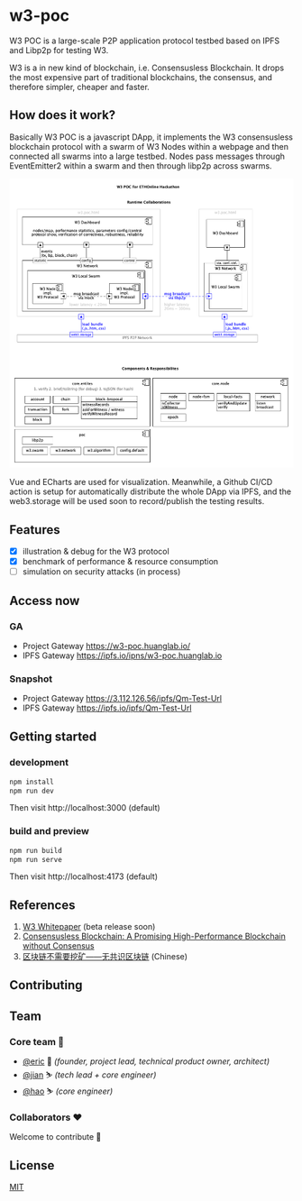 # w3-poc
W3 POC is a large-scale P2P application protocol testbed based on IPFS and Libp2p for testing W3.   

W3 is a in new kind of blockchain, i.e. Consensusless Blockchain. It drops the most expensive part of traditional blockchains, 
the consensus, and therefore simpler, cheaper and faster. 

## How does it work?
Basically W3 POC is a javascript DApp, it implements the W3 consensusless blockchain protocol with a swarm of W3 Nodes 
within a webpage and then connected all swarms into a large testbed. Nodes pass messages through EventEmitter2 within 
a swarm and then through libp2p across swarms. 

![img](design/W3%20POC%20ETH%20Hackathon.png)


Vue and ECharts are used for visualization. Meanwhile, a Github CI/CD action is setup for automatically distribute the whole DApp via IPFS, 
and the web3.storage will be used soon to record/publish the testing results.

## Features
* [x] illustration & debug for the W3 protocol
* [x] benchmark of performance & resource consumption
* [ ] simulation on security attacks (in process)

## Access now

### GA

* Project Gateway https://w3-poc.huanglab.io/
* IPFS Gateway https://ipfs.io/ipns/w3-poc.huanglab.io

### Snapshot

* Project Gateway https://3.112.126.56/ipfs/Qm-Test-Url
* IPFS Gateway https://ipfs.io/ipfs/Qm-Test-Url

## Getting started
### development
```
npm install
npm run dev
```
Then visit http://localhost:3000 (default)
### build and preview
```
npm run build
npm run serve
```
Then visit http://localhost:4173 (default)

## References
1. [W3 Whitepaper](https://wiki.mq-ai.cn/display/WEB3/W3+Whitepaper) (beta release soon)
2. [Consensusless Blockchain: A Promising High-Performance Blockchain without Consensus](https://arxiv.org/abs/2208.12381)   
3. [区块链不需要挖矿——无共识区块链](https://zhuanlan.zhihu.com/p/557733758) (Chinese)   

## Contributing

## Team

### Core team 💪

* [@eric](https://github.com/ericwangqing) 🎈 _(founder, project lead, technical product owner, architect)_
* [@jian](https://github.com/Jianru-Lin) ⛷ _(tech lead + core engineer)_
* [@hao](https://github.com/weihaopeng) ⛷ _(core engineer)_

### Collaborators ❤

Welcome to contribute 👋

## License

[MIT](./LICENSE-MIT)


